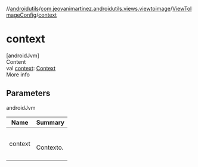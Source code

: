 //[androidutils](../../index.md)/[com.jeovanimartinez.androidutils.views.viewtoimage](../index.md)/[ViewToImageConfig](index.md)/[context](context.md)



# context  
[androidJvm]  
Content  
val [context](context.md): [Context](https://developer.android.com/reference/kotlin/android/content/Context.html)  
More info  


## Parameters  
  
androidJvm  
  
|  Name|  Summary| 
|---|---|
| <a name="com.jeovanimartinez.androidutils.views.viewtoimage/ViewToImageConfig/context/#/PointingToDeclaration/"></a>context| <a name="com.jeovanimartinez.androidutils.views.viewtoimage/ViewToImageConfig/context/#/PointingToDeclaration/"></a><br><br>Contexto.<br><br>
  
  



